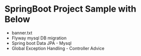 # SpringBoot Project  Sample with Below
* banner.txt
* Flyway mysql DB migration
* Spring boot Data JPA - Mysql
* Global Exception Handling - Controller Advice
